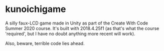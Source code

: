 # kunoichigame
A silly faux-LCD game made in Unity as part of the Create With Code Summer 2020 course.
It's built with 2018.4.25f1 (as that's what the course 'required', but I have no doubt anything more recent will work).

Also, beware, terrible code lies ahead.
